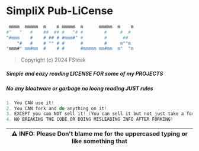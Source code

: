 # SimpliX Pub-**LiC**ense

```bash
 mmmm  mmmmm  m    m mmmmm  m      mmmmm  m    m
#"   "   #    ##  ## #   "# #        #     #  #
"#mmm    #    # ## # #mmm#" #        #      ##
    "#   #    # "" # #      #        #     m""m
"mmm#" mm#mm  #    # #      #mmmmm mm#mm  m"  "m
```

> Copyright (c) 2024 FSteak

##### Simple and eazy reading LICENSE FOR some of my PROJECTS

##### No any _bloatware_ or _garbage_ no _loong_ reading JUST **rules**

```csharp
1. You CAN use it!
2. You CAN fork and do anything on it!
3. EXCEPT you can NOT sell it! (You can sell it but not just take a fork and selling)
4. NO BREAKING THE CODE OR DOING MISLEADING INFO AFTER FORKING!
```

| :warning: **INFO:** Please Don't blame me for the uppercased typing or like something that |
| ------------------------------------------------------------------------------------------ |


